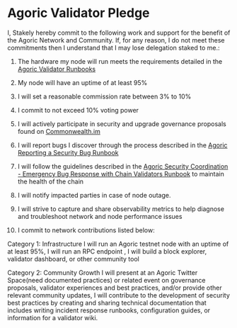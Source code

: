 # Agoric Validator Pledge
 

I, Stakely hereby commit to the following work and support for the benefit of the Agoric Network and Community. If, for any reason, I do not meet these commitments then I understand that I may lose delegation staked to me.:
 

1. The hardware my node will run meets the requirements detailed in the [Agoric Validator Runbooks]( https://github.com/Agoric/agoric-sdk/wiki/Runbook%... )
 

2. My node will have an uptime of at least 95%
 

3. I will set a reasonable commission rate between 3% to 10%
 

4. I commit to not exceed 10% voting power
 

5. I will actively participate in security and upgrade governance proposals found on [Commonwealth.im]( https://commonwealth.im/agoric )
 

6. I will report bugs I discover through the process described in the [Agoric Reporting a Security Bug Runbook]( https://github.com/Agoric/agoric-sdk/wiki/Runbook%... )
 

7. I will follow the guidelines described in the [Agoric Security Coordination - Emergency Bug Response with Chain Validators Runbook]( https://github.com/Agoric/agoric-sdk/wiki/Runbook%... ) to maintain the health of the chain
 

8. I will notify impacted parties in case of node outage.
 

9. I will strive to capture and share observability metrics to help diagnose and troubleshoot network and node performance issues
 

10. I commit to network contributions listed below:
 

Category 1: Infrastructure
 I will run an Agoric testnet node with an uptime of at least 95%, I will run an RPC endpoint , I will build a block explorer, validator dashboard, or other community tool

Category 2: Community Growth
 I will present at an Agoric Twitter Space(need documented practices) or related event on governance proposals, validator experiences and best practices, and/or provide other relevant community updates, I will contribute to the development of security best practices by creating and sharing technical documentation that includes writing incident response runbooks, configuration guides, or information for a validator wiki. ‌
